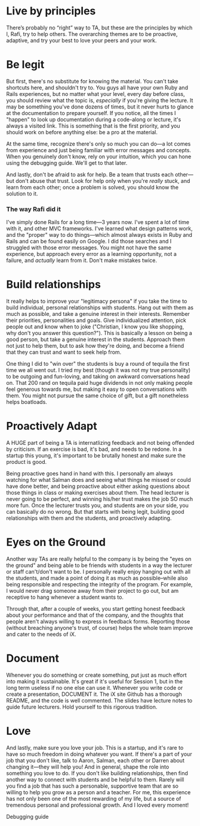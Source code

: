 # Live by principles

There’s probably no “right” way to TA, but these are the principles by which I, Rafi, try to help others. The overarching themes are to be proactive, adaptive, and try your best to love your peers and your work.

# Be legit

But first, there's no substitute for knowing the material. You can't take shortcuts here, and shouldn't try to. You guys all have your own Ruby and Rails experiences, but no matter what your level, every day before class, you should review what the topic is, *especially* if you're giving the lecture. It may be something you've done dozens of times, but it never hurts to glance at the documentation to prepare yourself. If you notice, all the times I "happen" to look up documentation during a code-along or lecture, it's always a visited link. This is something that is the first priority, and you should work on before anything else: be a pro at the material.

At the same time, recognize there's only so much you can do—a lot comes from experience and just being familiar with error messages and concepts. When you genuinely don't know, rely on your intuition, which you can hone using the debugging guide. We'll get to that later.

And lastly, don't be afraid to ask for help. Be a team that trusts each other—but don't abuse that trust. Look for help only when you're *really* stuck, and learn from each other; once a problem is solved, you should know the solution to it.

### The way Rafi did it

I've simply done Rails for a long time—3 years now. I've spent a lot of time with it, and other MVC frameworks. I've learned what design patterns work, and the "proper" way to do things—which almost always exists in Ruby and Rails and can be found easily on Google. I did those searches and I struggled with those error messages. You might not have the same experience, but approach every error as a learning opportunity, not a failure, and *actually* learn from it. Don't make mistakes twice. 

# Build relationships

It really helps to improve your "legitimacy persona" if you take the time to build individual, personal relationships with students. Hang out with them as much as possible, and take a genuine interest in their interests. Remember their priorities, personalities and goals. Give individualized attention, pick people out and know when to joke ("Christian, I know you like shopping, why don't you answer this question?"). This is basically a lesson on being a good person, but take a genuine interest in the students. Approach them not just to help them, but to ask how they're doing, and become a friend that they can trust and want to seek help from. 

One thing I did to "win over" the students is buy a round of tequila the first time we all went out. I tried my best (though it was not my true personality) to be outgoing and fun-loving, and taking on awkward conversations head on. That 200 rand on tequila paid huge dividends in not only making people feel generous towards me, but making it easy to open conversations with them. You might not pursue the same choice of gift, but a gift nonetheless helps boatloads. 

# Proactively Adapt

A HUGE part of being a TA is internatlizing feedback and not being offended by criticism. If an exercise is bad, it's bad, and needs to be redone. In a startup this young, it's important to be brutally honest and make sure the product is good. 

Being proactive goes hand in hand with this. I personally am always watching for what Salman does and seeing what things he missed or could have done better, and being proactive about either asking questions about those things in class or making exercises about them. The head lecturer is never going to be perfect, and winning his/her trust makes the job SO much more fun. Once the lecturer trusts you, and students are on your side, you can basically do no wrong. But that starts with being legit, building good relationships with them and the students, and proactively adapting.

# Eyes on the Ground

Another way TAs are really helpful to the company is by being the "eyes on the ground" and being able to be friends with students in a way the lecturer or staff can't/don't want to be. I personally really enjoy hanging out with all the students, and made a point of doing it as much as possible–while also being responsible and respecting the integrity of the program. For example, I would never drag someone away from their project to go out, but am receptive to hang whenever a student wants to. 

Through that, after a couple of weeks, you start getting honest feedback about your performance and that of the company, and the thoughts that people aren't always willing to express in feedback forms. Reporting those (without breaching anyone's trust, of course) helps the whole team improve and cater to the needs of iX.

# Document

Whenever you do something or create something, put just as much effort into making it sustainable. It's great if it's useful for Session 1, but in the long term useless if no one else can use it. Whenever you write code or create a presentation, DOCUMENT it. The iX site Github has a thorough README, and the code is well commented. The slides have lecture notes to guide future lecturers. Hold yourself to this rigorous tradition.

# Love

And lastly, make sure you love your job. This is a startup, and it's rare to have so much freedom in doing whatever you want. If there's a part of your job that you don't like, talk to Aaron, Salman, each other or Darren about changing it—they will help you! And in general, shape the role into something you love to do. If you don't like building relationships, then find another way to connect with students and be helpful to them. Rarely will you find a job that has such a personable, supportive team that are so willing to help you grow as a person and a teacher. For me, this experience has not only been one of the most rewarding of my life, but a source of tremendous personal and professional growth. And I loved every moment!



Debugging guide
